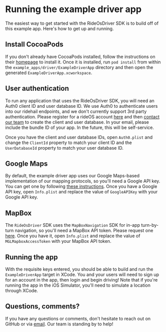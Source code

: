 # Running the example driver app

The easiest way to get started with the RideOsDriver SDK is to build off of this example app. Here's how to get up and running.

## Install CocoaPods

If you don't already have CocoaPods installed, follow the instructions on their [homepage](https://cocoapods.org/) to install it. Once it is installed, run `pod install` from within the `example_apps/driver/ExampleDriverApp` directory and then open the generated `ExampleDriverApp.xcworkspace`.

## User authentication

To run any application that uses the RideOsDriver SDK, you will need an Auth0 client ID and user database ID. We use Auth0 to authenticate users into our ridehail endpoints, and we don't currently support 3rd party authentication. Please register for a rideOS account [here](https://app.rideos.ai/) and then [contact our team](mailto:support@rideos.ai) to create the client and user database. In your email, please include the bundle ID of your app. In the future, this will be self-service.

Once you have the client and user database IDs, open `Auth0.plist` and change the `ClientId` property to match your client ID and the `UserDatabaseId` property to match your user database ID.

## Google Maps

By default, the example driver app uses our Google Maps-based implementation of our mapping protocols, so you'll need a Google API key. You can get one by following [these instructions](https://developers.google.com/maps/documentation/ios-sdk/get-api-key). Once you have a Google API key, open `Info.plist` and replace the value of `GoogleAPIKey` with your Google API key.

## MapBox

The `RideOsDriver` SDK uses the `MapBoxNavigation` SDK for in-app turn-by-turn navigation, so you'll need a MapBox API token. Please request one [here](https://docs.mapbox.com/help/how-mapbox-works/access-tokens/#creating-and-managing-access-tokens). Once you have it, open `Info.plist` and replace the value of `MGLMapboxAccessToken` with your MapBox API token.

## Running the app

With the requisite keys entered, you should be able to build and run the `ExampleDriverApp` target in XCode. You and your users will need to sign up for an account in the app, then login and begin driving! Note that if you're running the app in the iOS Simulator, you'll need to simulate a location through XCode.

## Questions, comments?

If you have any questions or comments, don't hesitate to reach out on GitHub or via [email](mailto:support@rideos.ai). Our team is standing by to help!
